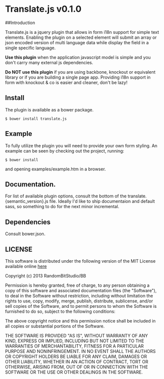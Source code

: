 # Translate.js v0.1.0

##Introduction

Translate.js is a jquery plugin that allows in form i18n support for simple text elements. Enabling the plugin on a selected element will submit an array or json encoded version of multi language data while display the field in a single specific language.

**Use this plugin** when the application javascript model is simple and you don't carry many external js dependencies.

**Do NOT use this plugin** if you are using backbone, knockout or equivalent library or if you are building a single page app. Providing i18n support in form with knockout & co is easier and cleaner, don't be lazy!


## Install

The plugin is available as a bower package.

    $ bower install translate.js
    
## Example

To fully utilize the plugin you will need to provide your own form styling.
An example can be seen by checking out the project, running:

    $ bower install   
    
and opening examples/example.htm in a browser.

## Documentation.

For list of available plugin options, consult the bottom of the translate.{semantic_version}.js file.
Ideally I'd like to ship documentaion and default sass, so something to do for the next minor incremental.

## Dependencies

Consult bower.json.

## LICENSE
This software is distributed under the following version of the MIT License available online [here](http://randombitstudio.com/MIT/LICENSE)

Copyright (c) 2013 RandomBitStudio/BB

Permission is hereby granted, free of charge, to any person obtaining a copy of this software and associated documentation files (the "Software"), to deal in the Software without restriction, including without limitation the rights to use, copy, modify, merge, publish, distribute, sublicense, and/or sell copies of the Software, and to permit persons to whom the Software is furnished to do so, subject to the following conditions:

The above copyright notice and this permission notice shall be included in all copies or substantial portions of the Software.

THE SOFTWARE IS PROVIDED "AS IS", WITHOUT WARRANTY OF ANY KIND, EXPRESS OR IMPLIED, INCLUDING BUT NOT LIMITED TO THE WARRANTIES OF MERCHANTABILITY, FITNESS FOR A PARTICULAR PURPOSE AND NONINFRINGEMENT. IN NO EVENT SHALL THE AUTHORS OR COPYRIGHT HOLDERS BE LIABLE FOR ANY CLAIM, DAMAGES OR OTHER LIABILITY, WHETHER IN AN ACTION OF CONTRACT, TORT OR OTHERWISE, ARISING FROM, OUT OF OR IN CONNECTION WITH THE SOFTWARE OR THE USE OR OTHER DEALINGS IN THE SOFTWARE.
